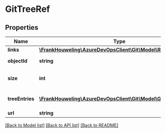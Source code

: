 # GitTreeRef

## Properties
Name | Type | Description | Notes
------------ | ------------- | ------------- | -------------
**links** | [**\FrankHouweling\AzureDevOpsClient\Git\Model\ReferenceLinks**](ReferenceLinks.md) |  | [optional] 
**objectId** | **string** | SHA1 hash of git object | [optional] 
**size** | **int** | Sum of sizes of all children | [optional] 
**treeEntries** | [**\FrankHouweling\AzureDevOpsClient\Git\Model\GitTreeEntryRef[]**](GitTreeEntryRef.md) | Blobs and trees under this tree | [optional] 
**url** | **string** | Url to tree | [optional] 

[[Back to Model list]](../README.md#documentation-for-models) [[Back to API list]](../README.md#documentation-for-api-endpoints) [[Back to README]](../README.md)


